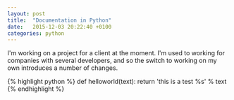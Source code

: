 ```yaml
---
layout: post
title:  "Documentation in Python"
date:   2015-12-03 20:22:40 +0100
categories: python
---
```

I'm working on a project for a client at the moment. I'm used to working for companies with several developers, and so the switch to working on my own introduces a number of changes. 

{% highlight python %}
def helloworld(text):
    return 'this is a test %s' % text
{% endhighlight %}
